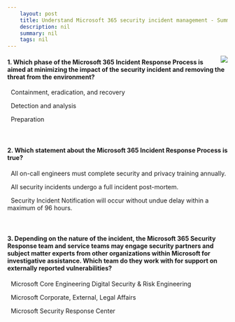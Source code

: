 ```yaml
---
    layout: post
    title: Understand Microsoft 365 security incident management - Summary and knowledge check
    description: nil
    summary: nil
    tags: nil
---
```



 <a target="_blank" href="https://docs.microsoft.com/en-us/learn/modules/audit-incident-management/summary-knowledge-check/"><i class="fas fa-external-link-alt"></i> </a>
 <img align="right" src="https://docs.microsoft.com/en-us/learn/achievements/understand-microsoft-365-security-incident-management.svg">
####  1. Which phase of the Microsoft 365 Incident Response Process is aimed at minimizing the impact of the security incident and removing the threat from the environment?


<i class='fas fa-check-square' style='color: Dodgerblue;'></i> &nbsp;&nbsp;Containment, eradication, and recovery

<i class='far fa-square'></i> &nbsp;&nbsp;Detection and analysis

<i class='far fa-square'></i> &nbsp;&nbsp;Preparation
<br />
<br />
<br />

####  2. Which statement about the Microsoft 365 Incident Response Process is true?


<i class='fas fa-check-square' style='color: Dodgerblue;'></i> &nbsp;&nbsp;All on-call engineers must complete security and privacy training annually.

<i class='far fa-square'></i> &nbsp;&nbsp;All security incidents undergo a full incident post-mortem.

<i class='far fa-square'></i> &nbsp;&nbsp;Security Incident Notification will occur without undue delay within a maximum of 96 hours.
<br />
<br />
<br />

####  3. Depending on the nature of the incident, the Microsoft 365 Security Response team and service teams may engage security partners and subject matter experts from other organizations within Microsoft for investigative assistance. Which team do they work with for support on externally reported vulnerabilities?


<i class='far fa-square'></i> &nbsp;&nbsp;Microsoft Core Engineering Digital Security & Risk Engineering

<i class='far fa-square'></i> &nbsp;&nbsp;Microsoft Corporate, External, Legal Affairs

<i class='fas fa-check-square' style='color: Dodgerblue;'></i> &nbsp;&nbsp;Microsoft Security Response Center
<br />
<br />
<br />

